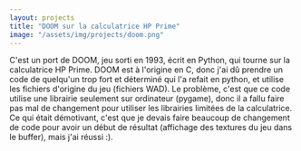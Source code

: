 ```yaml
---
layout: projects
title: "DOOM sur la calculatrice HP Prime"
image: "/assets/img/projects/doom.png"
---
```


C'est un port de DOOM, jeu sorti en 1993, écrit en Python, qui tourne sur la calculatrice HP Prime. DOOM est à l'origine en C, donc j'ai dû prendre un code de quelqu'un trop fort et déterminé qui l'a refait en python, et utilise les fichiers d'origine du jeu (fichiers WAD). Le problème, c'est que ce code utilise une librairie seulement sur ordinateur (pygame), donc il a fallu faire pas mal de changement pour utiliser les librairies limitées de la calculatrice. Ce qui était démotivant, c'est que je devais faire beaucoup de changement de code pour avoir un début de résultat (affichage des textures du jeu dans le buffer), mais j'ai réussi :).